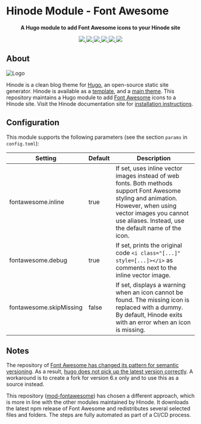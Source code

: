 # Hinode Module - Font Awesome

<!-- Tagline -->
<p align="center">
    <b>A Hugo module to add Font Awesome icons to your Hinode site</b>
    <br />
</p>

<!-- Badges -->
<p align="center">
    <a href="https://gohugo.io" alt="Hugo website">
        <img src="https://img.shields.io/badge/generator-hugo-brightgreen">
    </a>
    <a href="https://gethinode.com" alt="Hinode theme">
        <img src="https://img.shields.io/badge/theme-hinode-blue">
    </a>
    <a href="https://github.com/gethinode/mod-fontawesome/commits/main" alt="Last commit">
        <img src="https://img.shields.io/github/last-commit/gethinode/mod-fontawesome.svg">
    </a>
    <a href="https://github.com/gethinode/hinode/issues" alt="Issues">
        <img src="https://img.shields.io/github/issues/gethinode/hinode.svg">
    </a>
    <a href="https://github.com/gethinode/mod-fontawesome/pulls" alt="Pulls">
        <img src="https://img.shields.io/github/issues-pr-raw/gethinode/mod-fontawesome.svg">
    </a>
    <a href="https://github.com/gethinode/mod-fontawesome/blob/main/LICENSE" alt="License">
        <img src="https://img.shields.io/github/license/gethinode/mod-fontawesome">
    </a>
</p>

## About

![Logo](https://raw.githubusercontent.com/gethinode/hinode/main/static/img/logo.png)

Hinode is a clean blog theme for [Hugo][hugo], an open-source static site generator. Hinode is available as a [template][repository_template], and a [main theme][repository]. This repository maintains a Hugo module to add [Font Awesome][fontawesome] icons to a Hinode site. Visit the Hinode documentation site for [installation instructions][hinode_docs].

## Configuration

This module supports the following parameters (see the section `params` in `config.toml`):

| Setting                 | Default | Description |
|-------------------------|---------|-------------|
| fontawesome.inline      | true    | If set, uses inline vector images instead of web fonts. Both methods support Font Awesome styling and animation. However, when using vector images you cannot use aliases. Instead, use the default name of the icon. |
| fontawesome.debug       | true    | If set, prints the original code `<i class="[...]" style=[...]></i>` as comments next to the inline vector image. |
| fontawesome.skipMissing | false   | If set, displays a warning when an icon cannot be found. The missing icon is replaced with a dummy. By default, Hinode exits with an error when an icon is missing. |

## Notes

The repository of [Font Awesome has changed its pattern for semantic versioning][fa_isue_17342]. As a result, [hugo does not pick up the latest version correctly][hugo_discussion_41861]. A workaround is to create a fork for version 6.x only and to use this as a source instead.

This repository ([mod-fontawesome][mod-fontawesome]) has chosen a different approach, which is more in line with the other modules maintained by Hinode. It downloads the latest npm release of Font Awesome and redistributes several selected files and folders. The steps are fully automated as part of a CI/CD process.

<!-- MARKDOWN LINKS -->
[hugo]: https://gohugo.io
[hinode_docs]: https://gethinode.com
[fa_isue_17342]: https://github.com/FortAwesome/Font-Awesome/issues/17342
[fontawesome]: https://fontawesome.com
[hugo_discussion_41861]: https://discourse.gohugo.io/t/how-to-specify-the-version-of-third-parties-library/41861
[mod-fontawesome]: https://github.com/gethinode/mod-fontawesome
[repository]: https://github.com/gethinode/hinode.git
[repository_template]: https://github.com/gethinode/template.git
